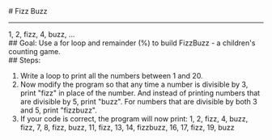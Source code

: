 
 <div id="recipeLeftColumn">
  # Fizz Buzz
  <hr/>
  1, 2, fizz, 4, buzz, ...
  <div id="recipeGoal">
   ## Goal:
   Use a for loop and remainder (%) to build FizzBuzz - a children's counting game.
  </div>
 </div>
 <div id="recipeRightColumn">
  <div id="recipeSteps">
   ## Steps:
   <ol id="stepList">
    <li>
     Write a loop to print all the numbers between 1 and 20.
    </li>
    <li>
     Now modify the  program so that any time a number is divisible by 3, print "fizz" in place of the number. And instead of printing numbers that are divisible by 5, print "buzz". For numbers that are divisible by both 3 and 5, print "fizzbuzz".
    </li>
    <li>
     If your code is correct, the program will now print:
     1, 2, fizz, 4, buzz, fizz, 7, 8, fizz, buzz, 11, fizz, 13, 14, fizzbuzz, 16, 17, fizz, 19, buzz
    </li>
   </ol>
  </div>
 </div>

